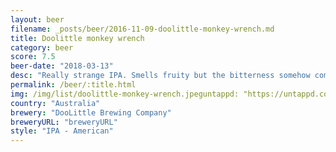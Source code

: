 ```yaml
---
layout: beer
filename: _posts/beer/2016-11-09-doolittle-monkey-wrench.md
title: Doolittle monkey wrench
category: beer
score: 7.5
beer-date: "2018-03-13"
desc: "Really strange IPA. Smells fruity but the bitterness somehow comes through as slightly sour. Has a very pleasant after taste"
permalink: /beer/:title.html
img: /img/list/doolittle-monkey-wrench.jpeguntappd: "https://untappd.com/b/doolittle-brewing-company-monkey-wrench-ipa/2537205"
country: "Australia"
brewery: "DooLittle Brewing Company"
breweryURL: "breweryURL"
style: "IPA - American"
---
```

